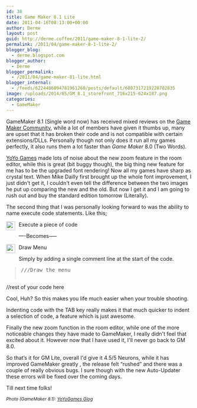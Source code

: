 ```yaml
---
id: 38
title: Game Maker 8.1 Lite
date: 2011-04-16T08:13:00+00:00
author: Derme
layout: post
guid: http://derme.coffee/2011/game-maker-8-1-lite-2/
permalink: /2011/04/game-maker-8-1-lite-2/
blogger_blog:
  - derme.blogspot.com
blogger_author:
  - Derme
blogger_permalink:
  - /2011/04/game-maker-81-lite.html
blogger_internal:
  - /feeds/6224486094781961260/posts/default/6807317219228782835
image: /uploads/2014/05/GM_8.1_storefront_716x215-624x187.png
categories:
  - GameMaker
---
```

GameMaker 8.1 (Single word now) has received mixed reviews on the [Game Maker Community](http://gmc.yoyogames.com/), while a lot of members have given it thumbs up, many are upset that it has broken their code and is not compatible with certain extensions/DLLs. Personally though not only does it run all my games perfectly, it also runs them a lot faster than <span style="font-style: italic;">Game Maker</span> 8.0 (Two Words).

[YoYo Games](http://www.yoyogames.com/) made lots of noise about the new zoom feature in the room editor, while this is great (bit buggy though), the big thing new feature for me has to be the upgraded font rendering! Now all my games have sharp as crystal text. When Mike Dailly first brought up the whole font improvement, I just didn't get it, I couldn't even tell the difference between the two images he put up comparing the new and the old. But now I get it and I am going to rush out and buy the standard edition tomorrow (Literally).

<!--more-->

The second thing that I was personally looking forward to was the ability to name execute code statements. Like this;

[<img id="BLOGGER_PHOTO_ID_5596143302416343986" style="cursor: pointer; float: left; height: 24px; margin: 0 10px 10px 0; width: 24px;" src="http://4.bp.blogspot.com/-LQAsvFk98fc/Tal-rxS1I7I/AAAAAAAAABk/n0Q0d1sWwL4/s320/GM069.gif" alt="" border="0" />](http://4.bp.blogspot.com/-LQAsvFk98fc/Tal-rxS1I7I/AAAAAAAAABk/n0Q0d1sWwL4/s1600/GM069.gif)Execute a piece of code

&#8212;-Becomes&#8212;&#8211;

[<img id="BLOGGER_PHOTO_ID_5596143302416343986" style="cursor: pointer; float: left; height: 24px; margin: 0 10px 10px 0; width: 24px;" src="http://4.bp.blogspot.com/-LQAsvFk98fc/Tal-rxS1I7I/AAAAAAAAABk/n0Q0d1sWwL4/s320/GM069.gif" alt="" border="0" />](http://4.bp.blogspot.com/-LQAsvFk98fc/Tal-rxS1I7I/AAAAAAAAABk/n0Q0d1sWwL4/s1600/GM069.gif)Draw Menu

Simply by adding a single comment line at the start of the code.

> <pre>///Draw the menu
//rest of your code here</pre>

Cool, Huh? So this makes you life much easier when your trouble shooting.

Indenting code with the TAB key really makes it that much quicker to indent a selection of code, a feature which is just awesome.

Finally the new zoom function in the room editor, while one of the more noticeable changes they have made to GameMaker, I really didn't feel that excited about it. However now that I have used it, I'll never go back to GM 8.0.

So that’s it for GM Lite, overall I'd give it 4.5/5 Neurons, while it has improved GameMaker greatly , the release felt &#8220;rushed&#8221; and there was a couple of really obvious bugs. I sure though with the new Auto-Updater these errors will be fixed over the coming days.

Till next time folks!

<span style="font-size: 85%; font-style: italic;">Photo (GameMaker 8.1): </span>[<span style="font-size: 85%; font-style: italic;">YoYoGames Glog</span>](http://glog.yoyogames.com/)